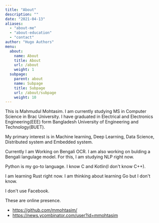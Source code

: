 ```yaml
---
title: "About"
description: ""
date: "2021-04-13"
aliases:
  - "about-me"
  - "about-education"
  - "contact"
author: "Hugo Authors"
menu:
  about:
    name: About
    title: About
    url: /about
    weight: 1
  subpage:
    parent: about
    name: Subpage
    title: Subpage
    url: /about/subpage
    weight: 10
---
```


This is Mahmudul Mohtasim. I am currently studying MS in Computer Science in Brac University.
I have graduated in Electrical and Electronics Engineering(EEE) form Bangladesh University of Engineering and Technology(BUET).

My primary interest is in Machine learning, Deep Learning, Data Science, Distributed system and Embedded system. 

Currently I am Working on Bengali OCR.
I am also working on bulding a Bengali langulage model. For this, I am studying NLP right now.

Python is my go-to language.
I know C and Kotlin(I don't know C++).

I am learning Rust right now. I am thinking about learning Go but I don't know.

I don't use Facebook.

These are online presence.

* https://github.com/mmohtasim/
* https://news.ycombinator.com/user?id=mmohtasim




